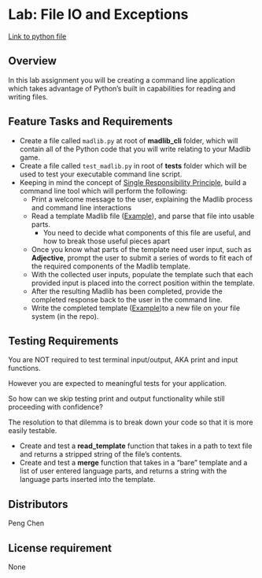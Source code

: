 # Lab: File IO and Exceptions
[Link to python file](madlib_cli/madlib.py)

## Overview
In this lab assignment you will be creating a command line application which takes advantage of Python’s built in capabilities for reading and writing files.

## Feature Tasks and Requirements
- Create a file called ```madlib.py``` at root of **madlib_cli** folder, which will contain all of the Python code that you will write relating to your Madlib game.
- Create a file called ```test_madlib.py``` in root of **tests** folder which will be used to test your executable command line script.
- Keeping in mind the concept of [Single Responsibility Principle](https://en.wikipedia.org/wiki/Single_responsibility_principle), build a command line tool which will perform the following:
    - Print a welcome message to the user, explaining the Madlib process and command line interactions
    - Read a template Madlib file ([Example](https://codefellows.github.io/code-401-python-guide/curriculum/class-03/lab/assets/sample_template.txt)), and parse that file into usable parts.
        - You need to decide what components of this file are useful, and how to break those useful pieces apart
    - Once you know what parts of the template need user input, such as **Adjective**, prompt the user to submit a series of words to fit each of the required components of the Madlib template.
    - With the collected user inputs, populate the template such that each provided input is placed into the correct position within the template.
    - After the resulting Madlib has been completed, provide the completed response back to the user in the command line.
    - Write the completed template ([Example](https://codefellows.github.io/code-401-python-guide/curriculum/class-03/lab/assets/sample_output.txt))to a new file on your file system (in the repo).

## Testing Requirements
You are NOT required to test terminal input/output, AKA print and input functions.

However you are expected to meaningful tests for your application.

So how can we skip testing print and output functionality while still proceeding with confidence?

The resolution to that dilemma is to break down your code so that it is more easily testable.

  - Create and test a **read_template** function that takes in a path to text file and returns a stripped string of the file’s contents.
  - Create and test a **merge** function that takes in a “bare” template and a list of user entered language parts, and returns a string with the language parts inserted into the template.

## Distributors
Peng Chen

## License requirement
None
